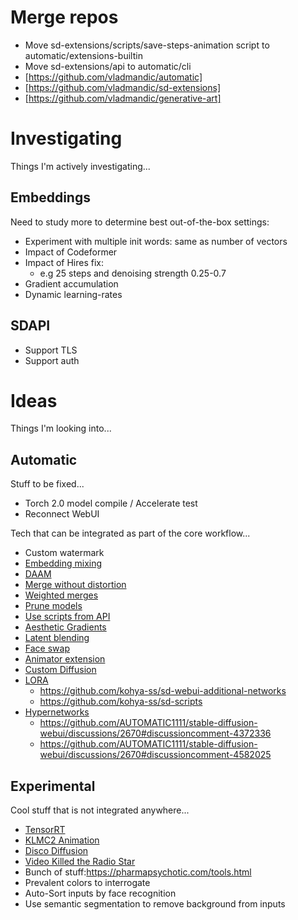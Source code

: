 # Merge repos

- Move sd-extensions/scripts/save-steps-animation script to automatic/extensions-builtin
- Move sd-extensions/api to automatic/cli
- [https://github.com/vladmandic/automatic]
- [https://github.com/vladmandic/sd-extensions]
- [https://github.com/vladmandic/generative-art]

# Investigating

Things I'm actively investigating...

## Embeddings

Need to study more to determine best out-of-the-box settings:
- Experiment with multiple init words: same as number of vectors
- Impact of Codeformer
- Impact of Hires fix:
  - e.g 25 steps and denoising strength 0.25-0.7
- Gradient accumulation
- Dynamic learning-rates

## SDAPI

- Support TLS
- Support auth

# Ideas

Things I'm looking into...

## Automatic

Stuff to be fixed...

- Torch 2.0 model compile / Accelerate test
- Reconnect WebUI

Tech that can be integrated as part of the core workflow...

- Custom watermark
- [Embedding mixing](https://github.com/tkalayci71/embedding-inspector)
- [DAAM](https://github.com/kousw/stable-diffusion-webui-daam)
- [Merge without distortion](https://github.com/ogkalu2/Merge-Stable-Diffusion-models-without-distortion)
- [Weighted merges](https://github.com/bbc-mc/sdweb-merge-block-weighted-gui/tree/master)
- [Prune models](https://github.com/Akegarasu/sd-webui-model-converter)
- [Use scripts from API](https://github.com/AUTOMATIC1111/stable-diffusion-webui/pull/6469)
- [Aesthetic Gradients](https://github.com/AUTOMATIC1111/stable-diffusion-webui-aesthetic-gradients)
- [Latent blending](https://github.com/lunarring/latentblending/)
- [Face swap](https://github.com/kex0/batch-face-swap)
- [Animator extension](https://github.com/Animator-Anon/animator_extension)
- [Custom Diffusion](https://github.com/guaneec/custom-diffusion-webui)
- [LORA](https://github.com/cloneofsimo/lora)
  - <https://github.com/kohya-ss/sd-webui-additional-networks>
  - <https://github.com/kohya-ss/sd-scripts>
- [Hypernetworks](https://civitai.com/models/4086/luisap-tutorial-hypernetwork-monkeypatch-method)
  - <https://github.com/AUTOMATIC1111/stable-diffusion-webui/discussions/2670#discussioncomment-4372336>
  - <https://github.com/AUTOMATIC1111/stable-diffusion-webui/discussions/2670#discussioncomment-4582025>

## Experimental

Cool stuff that is not integrated anywhere...

- [TensorRT](https://www.photoroom.com/tech/stable-diffusion-25-percent-faster-and-save-seconds/)
- [KLMC2 Animation](https://colab.research.google.com/github/dmarx/notebooks/blob/main/Stable_Diffusion_KLMC2_Animation.ipynb)
- [Disco Diffusion](https://colab.research.google.com/github/alembics/disco-diffusion/blob/main/Disco_Diffusion.ipynb)
- [Video Killed the Radio Star](https://colab.research.google.com/github/dmarx/video-killed-the-radio-star/blob/main/Video_Killed_The_Radio_Star_Defusion.ipynb)
- Bunch of stuff:<https://pharmapsychotic.com/tools.html>
- Prevalent colors to interrogate
- Auto-Sort inputs by face recognition
- Use semantic segmentation to remove background from inputs
